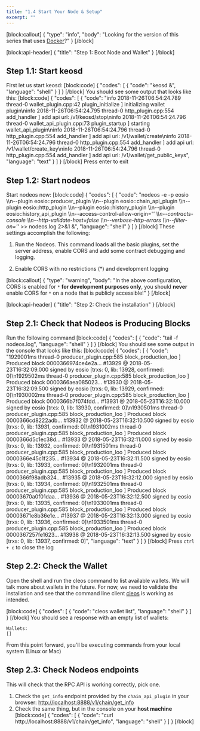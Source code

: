 ```yaml
---
title: "1.4 Start Your Node & Setup"
excerpt: ""
---
```

[block:callout]
{
  "type": "info",
  "body": "Looking for the version of this series that uses [Docker](https://developers.eos.io/eosio-home/v1.7.0/docs/introduction)?"
}
[/block]

[block:api-header]
{
  "title": "Step 1: Boot Node and Wallet"
}
[/block]
## Step 1.1: Start keosd
First let us start keosd: 
[block:code]
{
  "codes": [
    {
      "code": "keosd &",
      "language": "shell"
    }
  ]
}
[/block]
You should see some output that looks like this:
[block:code]
{
  "codes": [
    {
      "code": "info  2018-11-26T06:54:24.789 thread-0  wallet_plugin.cpp:42          plugin_initialize    ] initializing wallet plugin\ninfo  2018-11-26T06:54:24.795 thread-0  http_plugin.cpp:554           add_handler          ] add api url: /v1/keosd/stop\ninfo  2018-11-26T06:54:24.796 thread-0  wallet_api_plugin.cpp:73      plugin_startup       ] starting wallet_api_plugin\ninfo  2018-11-26T06:54:24.796 thread-0  http_plugin.cpp:554           add_handler          ] add api url: /v1/wallet/create\ninfo  2018-11-26T06:54:24.796 thread-0  http_plugin.cpp:554           add_handler          ] add api url: /v1/wallet/create_key\ninfo  2018-11-26T06:54:24.796 thread-0  http_plugin.cpp:554           add_handler          ] add api url: /v1/wallet/get_public_keys",
      "language": "text"
    }
  ]
}
[/block]
Press enter to exit
## Step 1.2: Start nodeos
Start nodeos now:
[block:code]
{
  "codes": [
    {
      "code": "nodeos -e -p eosio \\\n--plugin eosio::producer_plugin \\\n--plugin eosio::chain_api_plugin \\\n--plugin eosio::http_plugin \\\n--plugin eosio::history_plugin \\\n--plugin eosio::history_api_plugin \\\n--access-control-allow-origin='*' \\\n--contracts-console \\\n--http-validate-host=false \\\n--verbose-http-errors \\\n--filter-on='*' >> nodeos.log 2>&1 &",
      "language": "shell"
    }
  ]
}
[/block]
These settings accomplish the following:

1. Run the Nodeos. This command loads all the basic plugins, set the server address, enable CORS and add some contract debugging and logging. 

2. Enable CORS with no restrictions (*) and development logging 


[block:callout]
{
  "type": "warning",
  "body": "In the above configuration, CORS is enabled for `*` **for development purposes only**, you should **never** enable CORS for `*` on a node that is publicly accessible!"
}
[/block]

[block:api-header]
{
  "title": "Step 2: Check the installation"
}
[/block]
## Step 2.1: Check that Nodeos is Producing Blocks

Run the following command
[block:code]
{
  "codes": [
    {
      "code": "tail -f nodeos.log",
      "language": "shell"
    }
  ]
}
[/block]
You should see some output in the console that looks like this:
[block:code]
{
  "codes": [
    {
      "code": "1929001ms thread-0   producer_plugin.cpp:585       block_production_loo ] Produced block 0000366974ce4e2a... #13929 @ 2018-05-23T16:32:09.000 signed by eosio [trxs: 0, lib: 13928, confirmed: 0]\n1929502ms thread-0   producer_plugin.cpp:585       block_production_loo ] Produced block 0000366aea085023... #13930 @ 2018-05-23T16:32:09.500 signed by eosio [trxs: 0, lib: 13929, confirmed: 0]\n1930002ms thread-0   producer_plugin.cpp:585       block_production_loo ] Produced block 0000366b7f074fdd... #13931 @ 2018-05-23T16:32:10.000 signed by eosio [trxs: 0, lib: 13930, confirmed: 0]\n1930501ms thread-0   producer_plugin.cpp:585       block_production_loo ] Produced block 0000366cd8222adb... #13932 @ 2018-05-23T16:32:10.500 signed by eosio [trxs: 0, lib: 13931, confirmed: 0]\n1931002ms thread-0   producer_plugin.cpp:585       block_production_loo ] Produced block 0000366d5c1ec38d... #13933 @ 2018-05-23T16:32:11.000 signed by eosio [trxs: 0, lib: 13932, confirmed: 0]\n1931501ms thread-0   producer_plugin.cpp:585       block_production_loo ] Produced block 0000366e45c1f235... #13934 @ 2018-05-23T16:32:11.500 signed by eosio [trxs: 0, lib: 13933, confirmed: 0]\n1932001ms thread-0   producer_plugin.cpp:585       block_production_loo ] Produced block 0000366f98adb324... #13935 @ 2018-05-23T16:32:12.000 signed by eosio [trxs: 0, lib: 13934, confirmed: 0]\n1932501ms thread-0   producer_plugin.cpp:585       block_production_loo ] Produced block 00003670a0f01daa... #13936 @ 2018-05-23T16:32:12.500 signed by eosio [trxs: 0, lib: 13935, confirmed: 0]\n1933001ms thread-0   producer_plugin.cpp:585       block_production_loo ] Produced block 00003671e8b36e1e... #13937 @ 2018-05-23T16:32:13.000 signed by eosio [trxs: 0, lib: 13936, confirmed: 0]\n1933501ms thread-0   producer_plugin.cpp:585       block_production_loo ] Produced block 0000367257fe1623... #13938 @ 2018-05-23T16:32:13.500 signed by eosio [trxs: 0, lib: 13937, confirmed: 0]",
      "language": "text"
    }
  ]
}
[/block]
Press `ctrl + c` to close the log

## Step 2.2: Check the Wallet

Open the shell and run the cleos command to list available wallets. We will talk more about wallets in the future. For now, we need to validate the installation and see that the command line client 
[cleos](https://developers.eos.io/eosio-cleos/docs) is working as intended.

[block:code]
{
  "codes": [
    {
      "code": "cleos wallet list",
      "language": "shell"
    }
  ]
}
[/block]
You should see a response with an empty list of wallets:

```
Wallets:
[]
```

From this point forward, you'll be executing commands from your local system (Linux or Mac) 

## Step 2.3: Check Nodeos endpoints

This will check that the RPC API is working correctly, pick one. 

1. Check the `get_info` endpoint provided by the `chain_api_plugin` in your browser: [http://localhost:8888/v1/chain/get_info](http://localhost:8888/v1/chain/get_info)
2. Check the same thing, but in the console on your **host machine**
[block:code]
{
  "codes": [
    {
      "code": "curl http://localhost:8888/v1/chain/get_info",
      "language": "shell"
    }
  ]
}
[/block]